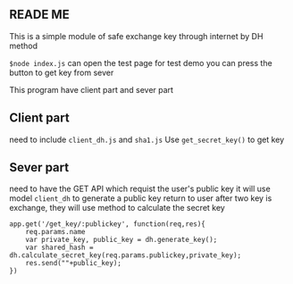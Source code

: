 ## READE ME
This is a simple module of safe exchange key through internet by DH method 

`$node index.js` can open the test page for test demo
you can press the button to get key from sever
<br/>

This program have client part and sever part

## Client part 
need to include `client_dh.js` and `sha1.js`
Use `get_secret_key()` to get key
<br/>

## Sever part 
need to have the GET API which requist the user's public key
it will use model `client_dh` to generate a public key return to user
after two key is exchange, they will use method to calculate the secret key

```
app.get('/get_key/:publickey', function(req,res){
    req.params.name
    var private_key, public_key = dh.generate_key();
    var shared_hash = dh.calculate_secret_key(req.params.publickey,private_key);
    res.send(""+public_key);
})
```
